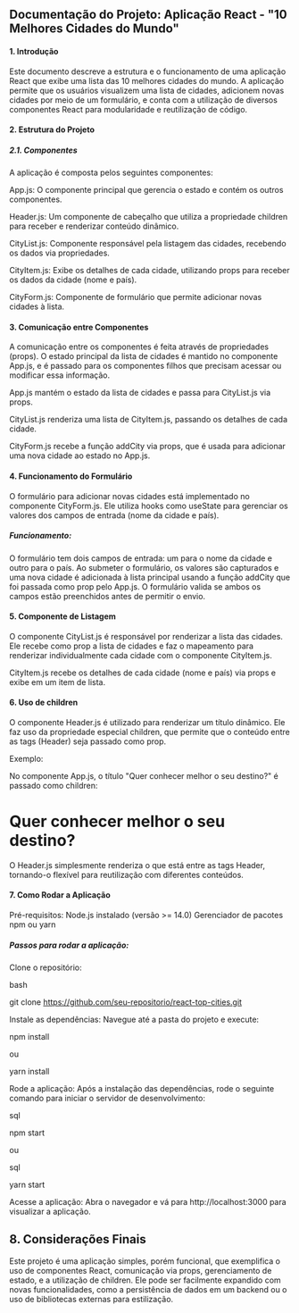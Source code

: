 ## Documentação do Projeto: Aplicação React - "10 Melhores Cidades do Mundo"

#### 1. Introdução
Este documento descreve a estrutura e o funcionamento de uma aplicação React que exibe uma lista das 10 melhores cidades do mundo. A aplicação permite que os usuários visualizem uma lista de cidades, adicionem novas cidades por meio de um formulário, e conta com a utilização de diversos componentes React para modularidade e reutilização de código.

#### 2. Estrutura do Projeto

##### 2.1. Componentes
A aplicação é composta pelos seguintes componentes:

App.js: O componente principal que gerencia o estado e contém os outros componentes.

Header.js: Um componente de cabeçalho que utiliza a propriedade children para receber e renderizar conteúdo dinâmico.

CityList.js: Componente responsável pela listagem das cidades, recebendo os dados via propriedades.

CityItem.js: Exibe os detalhes de cada cidade, utilizando props para receber os dados da cidade (nome e país).

CityForm.js: Componente de formulário que permite adicionar novas cidades à lista.

#### 3. Comunicação entre Componentes

A comunicação entre os componentes é feita através de propriedades (props). O estado principal da lista de cidades é mantido no componente App.js, e é passado para os componentes filhos que precisam acessar ou modificar essa informação.

App.js mantém o estado da lista de cidades e passa para CityList.js via props.

CityList.js renderiza uma lista de CityItem.js, passando os detalhes de cada cidade.

CityForm.js recebe a função addCity via props, que é usada para adicionar uma nova cidade ao estado no App.js.

#### 4. Funcionamento do Formulário

O formulário para adicionar novas cidades está implementado no componente CityForm.js. Ele utiliza hooks como useState para gerenciar os valores dos campos de entrada (nome da cidade e país).

##### Funcionamento:

O formulário tem dois campos de entrada: um para o nome da cidade e outro para o país.
Ao submeter o formulário, os valores são capturados e uma nova cidade é adicionada à lista principal usando a função addCity que foi passada como prop pelo App.js.
O formulário valida se ambos os campos estão preenchidos antes de permitir o envio.

#### 5. Componente de Listagem

O componente CityList.js é responsável por renderizar a lista das cidades. Ele recebe como prop a lista de cidades e faz o mapeamento para renderizar individualmente cada cidade com o componente CityItem.js.

CityItem.js recebe os detalhes de cada cidade (nome e país) via props e exibe em um item de lista.

#### 6. Uso de children

O componente Header.js é utilizado para renderizar um título dinâmico. Ele faz uso da propriedade especial children, que permite que o conteúdo entre as tags (Header) seja passado como prop.

Exemplo:

No componente App.js, o título "Quer conhecer melhor o seu destino?" é passado como children:

<Mensagem>
  <h1>Quer conhecer melhor o seu destino?</h1>
</Mensagem>

O Header.js simplesmente renderiza o que está entre as tags Header, tornando-o flexível para reutilização com diferentes conteúdos.

#### 7. Como Rodar a Aplicação
Pré-requisitos:
Node.js instalado (versão >= 14.0)
Gerenciador de pacotes npm ou yarn
##### Passos para rodar a aplicação:

Clone o repositório:

bash

git clone https://github.com/seu-repositorio/react-top-cities.git

Instale as dependências: Navegue até a pasta do projeto e execute:

npm install

ou

yarn install

Rode a aplicação: Após a instalação das dependências, rode o seguinte comando para iniciar o servidor de desenvolvimento:

sql

npm start

ou

sql

yarn start

Acesse a aplicação: Abra o navegador e vá para http://localhost:3000 para visualizar a aplicação.

## 8. Considerações Finais
Este projeto é uma aplicação simples, porém funcional, que exemplifica o uso de componentes React, comunicação via props, gerenciamento de estado, e a utilização de children. Ele pode ser facilmente expandido com novas funcionalidades, como a persistência de dados em um backend ou o uso de bibliotecas externas para estilização.